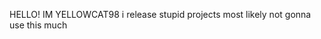HELLO! IM YELLOWCAT98
i release stupid projects
most likely not gonna use this much

<!---
YellowCat98/YellowCat98 is a ✨ special ✨ repository because its `README.md` (this file) appears on your GitHub profile.
You can click the Preview link to take a look at your changes.
--->
